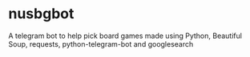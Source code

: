 # nusbgbot
A telegram bot to help pick board games made using Python, Beautiful Soup, requests, python-telegram-bot and googlesearch
